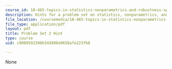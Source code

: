 ```yaml
---
course_id: 18-465-topics-in-statistics-nonparametrics-and-robustness-spring-2005
description: Hints for a problem set on statistics, nonparametrics, and robustness.
file_location: /coursemedia/18-465-topics-in-statistics-nonparametrics-and-robustness-spring-2005/c9089592396b343898e0658afe223fb8_hintps2.pdf
file_type: application/pdf
layout: pdf
title: Problem Set 2 Hint
type: course
uid: c9089592396b343898e0658afe223fb8

---
```

None